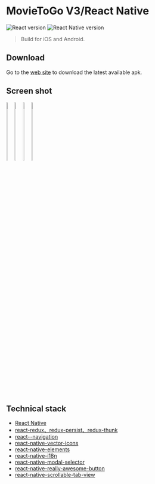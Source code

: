 # MovieToGo V3/React Native
![React version](https://img.shields.io/badge/react-16.8.3-green.svg)
![React Native version](https://img.shields.io/badge/react--native-0.59-blue.svg)
> Build for iOS and Android.

## Download
Go to the [web site](https://movietogoweb.herokuapp.com/) to download the latest available apk.

## Screen shot
<div style="display: inline-block;">
    <img width="20%" src="https://movietogoweb.herokuapp.com/img/screen1.png">
    <img width="20%" src="https://movietogoweb.herokuapp.com/img/screen2.png">
    <img width="20%" src="https://movietogoweb.herokuapp.com/img/screen3.png">
    <img width="20%" src="https://movietogoweb.herokuapp.com/img/screen4.png">
</div>

## Technical stack
- [React Native](https://facebook.github.io/react-native/)
- [react-redux、redux-persist、redux-thunk ](http://redux.js.org/)
- [react--navigation](https://github.com/react-navigation/react-navigation)
- [react-native-vector-icons](https://github.com/oblador/react-native-vector-icons)
- [react-native-elements](https://github.com/react-native-training/react-native-elements)
- [react-native-i18n](https://github.com/AlexanderZaytsev/react-native-i18n)
- [react-native-modal-selector](https://github.com/peacechen/react-native-modal-selector)
- [react-native-really-awesome-button](https://github.com/rcaferati/react-native-really-awesome-button)
- [react-native-scrollable-tab-view](https://github.com/skv-headless/react-native-scrollable-tab-view)


